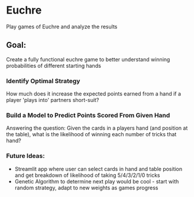 # Euchre

Play games of Euchre and analyze the results

## Goal: 
Create a fully functional euchre game to better understand winning probabilities of different starting hands

### Identify Optimal Strategy
How much does it increase the expected points earned from a hand if a player 'plays into' partners short-suit?

### Build a Model to Predict Points Scored From Given Hand
Answering the question:
Given the cards in a players hand (and position at the table), what is the likelihood of winning each number of tricks that hand? 

### Future Ideas:
* Streamlit app where user can select cards in hand and table position and get breakdown of likelihood of taking 5/4/3/2/1/0 tricks
* Genetic Algorithm to determine next play would be cool - start with random strategy, adapt to new weights as games progress
